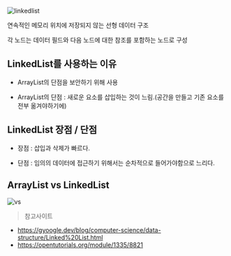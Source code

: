 ![linkedlist](https://www.geeksforgeeks.org/wp-content/uploads/gq/2013/03/Linkedlist.png)

연속적인 메모리 위치에 저장되지 않는 선형 데이터 구조

각 노드는 데이터 필드와 다음 노드에 대한 참조를 포함하는 노드로 구성

## LinkedList를 사용하는 이유

- ArrayList의 단점을 보안하기 위해 사용

- ArrayList의 단점 : 새로운 요소를 삽입하는 것이 느림.(공간을 만들고 기존 요소를 전부 옮겨야하기에)

## LinkedList 장점 / 단점

- 장점 : 삽입과 삭제가 빠르다.

- 단점 : 임의의 데이터에 접근하기 위해서는 순차적으로 들어가야함으로 느리다.

## ArrayList vs LinkedList

![vs](https://s3.ap-northeast-2.amazonaws.com/opentutorials-user-file/module/1335/2885.png)

>참고사이트
- https://gyoogle.dev/blog/computer-science/data-structure/Linked%20List.html
- https://opentutorials.org/module/1335/8821
